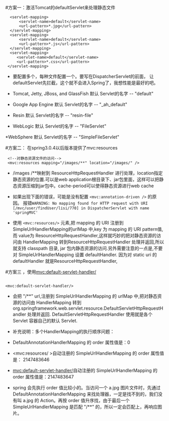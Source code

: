 #方案一：激活Tomcat的defaultServlet来处理静态文件
```
  <servlet-mapping>
      <servlet-name>default</servlet-name>
      <url-pattern>*.jpg</url-pattern>
  </servlet-mapping>
  <servlet-mapping>
      <servlet-name>default</servlet-name>
      <url-pattern>*.js</url-pattern>
  </servlet-mapping>
  <servlet-mapping>
     <servlet-name>default</servlet-name>
     <url-pattern>*.css</url-pattern>
 </servlet-mapping>  
```
* 要配置多个，每种文件配置一个。要写在DispatcherServlet的前面， 让defaultServlet先拦截，这个就不会进入Spring了，我想性能是最好的吧。

* Tomcat, Jetty, JBoss, and GlassFish  默认 Servlet的名字 -- "default"

* Google App Engine 默认 Servlet的名字 -- "_ah_default"

* Resin 默认 Servlet的名字 -- "resin-file"

* WebLogic 默认 Servlet的名字  -- "FileServlet"

 *WebSphere  默认 Servlet的名字 -- "SimpleFileServlet"
 
 #方案二： 在spring3.0.4以后版本提供了mvc:resources 
 
```
 <!--对静态资源文件的访问-->
 <mvc:resources mapping="/images/**" location="/images/" />
```
* /images /**映射到 ResourceHttpRequestHandler 进行处理，location指定静态资源的位置.可以是web application根目录下、jar包里面，这样可以把静态资源压缩到jar包中。cache-period可以使得静态资源进行web cache  

* 如果出现下面的错误，可能是没有配置 `<mvc:annotation-driven />` 的原因。 报错`WARNING: No mapping found for HTTP request with URI [/mvc/user/findUser/lisi/770] in DispatcherServlet with name 'springMVC'`

* 使用 `<mvc:resources/>` 元素,把 mapping 的 URI 注册到 SimpleUrlHandlerMapping的urlMap 中,key 为 mapping 的 URI pattern值,而 value为 ResourceHttpRequestHandler,这样就巧妙的把对静态资源的访问由 HandlerMapping 转到ResourceHttpRequestHandler 处理并返回,所以就支持 classpath 目录, jar 包内静态资源的访问.另外需要注意的一点是,不要对 SimpleUrlHandlerMapping 设置 defaultHandler. 因为对 static uri 的 defaultHandler 就是ResourceHttpRequestHandler,


#方案三 ，使用<mvc:default-servlet-handler/>
 ```

<mvc:default-servlet-handler/>
 
```
* 会把 "/**" url,注册到 SimpleUrlHandlerMapping 的 urlMap 中,把对静态资源的访问由 HandlerMapping 转到 org.springframework.web.servlet.resource.DefaultServletHttpRequestHandler 处理并返回.
DefaultServletHttpRequestHandler 使用就是各个 Servlet 容器自己的默认 Servlet.

* 补充说明：多个HandlerMapping的执行顺序问题：

 

* DefaultAnnotationHandlerMapping 的 order 属性值是：0

 

* <mvc:resources/ >自动注册的 SimpleUrlHandlerMapping 的 order 属性值是： 2147483646

 

* <mvc:default-servlet-handler/>自动注册的 SimpleUrlHandlerMapping 的 order 属性值是：2147483647

 

* spring 会先执行 order 值比较小的。当访问一个 a.jpg 图片文件时，先通过 DefaultAnnotationHandlerMapping 来找处理器，一定是找不到的，我们没有叫 a.jpg 的 Action。再按 order 值升序找，由于最后一个 SimpleUrlHandlerMapping 是匹配 "/**" 的，所以一定会匹配上，再响应图片。
